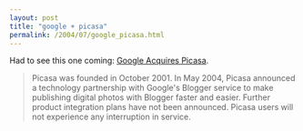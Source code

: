 ```yaml
---
layout: post
title: "google + picasa"
permalink: /2004/07/google_picasa.html
---
```


<p>Had to see this one coming:  <a href="http://home.businesswire.com/portal/site/google/index.jsp?ndmViewId=news_view&amp;newsId=20040713005356&amp;newsLang=en">Google Acquires Picasa</a>.<blockquote>Picasa was founded in October 2001. In May 2004, Picasa announced a technology partnership with Google's Blogger service to make publishing digital photos with Blogger faster and easier. Further product integration plans have not been announced. Picasa users will not experience any interruption in service.</blockquote></p>



